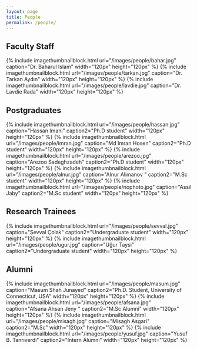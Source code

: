 ```yaml
---
layout: page
title: People
permalink: /people/
---
```


## Faculty Staff

{% include imagethumbnailblock.html url="/images/people/bahar.jpg" caption="Dr. Baharul Islam" width="120px" height="120px"  %}
{% include imagethumbnailblock.html url="/images/people/tarkan.jpg" caption="Dr. Tarkan Aydın" width="120px" height="120px"  %}
{% include imagethumbnailblock.html url="/images/people/lavdie.jpg" caption="Dr. Lavdie Rada" width="120px" height="120px"  %}


## Postgraduates
{% include imagethumbnailblock.html url="/images/people/hassan.jpg" caption="Hassan Imani" caption2="Ph.D student" width="120px" height="120px"  %}
{% include imagethumbnailblock.html url="/images/people/imran.jpg" caption="Md Imran Hosen" caption2="Ph.D student" width="120px" height="120px"  %}
{% include imagethumbnailblock.html url="/images/people/arezoo.jpg" caption="Arezoo Sadeghzadeh" caption2="Ph.D student" width="120px" height="120px"  %}
{% include imagethumbnailblock.html url="/images/people/alnur.jpg" caption="Alnur Alimanov " caption2="M.Sc student" width="120px" height="120px"  %}
{% include imagethumbnailblock.html url="/images/people/nophoto.jpg" caption="Assil Jaby" caption2="M.Sc student" width="120px" height="120px"  %}

## Research Trainees
{% include imagethumbnailblock.html url="/images/people/sevval.jpg" caption="Şevval Çolak" caption2="Undergraduate student" width="120px" height="120px"  %}
{% include imagethumbnailblock.html url="/images/people/ugur.jpg" caption="Uğur Taysi" caption2="Undergraduate student" width="120px" height="120px"  %}

## Alumni
{% include imagethumbnailblock.html url="/images/people/masum.jpg" caption="Masum Shah Junayed" caption2="Ph.D. Student, University of Connecticut, USA" width="120px" height="120px"  %}
{% include imagethumbnailblock.html url="/images/people/afsana.jpg" caption="Afsana Ahsan Jeny " caption2="M.Sc Alumni" width="120px" height="120px"  %}
{% include imagethumbnailblock.html url="/images/people/misagh.jpg" caption="Misagh Asgari" caption2="M.Sc" width="120px" height="120px"  %}
{% include imagethumbnailblock.html url="/images/people/yusuf.jpg" caption="Yusuf B. Tanrıverdi" caption2="Intern Alumni" width="120px" height="120px"  %}



[Dr. Baharul Islam]:https://akademik.bahcesehir.edu.tr/web/mdbaharulislam/tr/index.html
[Dr. Tarkan Aydın]:https://akademik.bahcesehir.edu.tr/web/tarkanaydin/en/index.html
[Dr. Lavdie Rada]:https://akademik.bahcesehir.edu.tr/web/lavdieradaulgen/tr/index.html
[Masum Shah Junayed]:https://www.linkedin.com/in/masum-shah-junayed/
